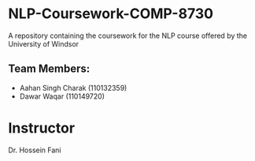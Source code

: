 # NLP-Coursework-COMP-8730
A repository containing the coursework for the NLP course offered by the University of Windsor


## Team Members:

<ul>
<li>Aahan Singh Charak (110132359)</li>
  <li>Dawar Waqar (110149720)</li>
</ul>


# Instructor
Dr. Hossein Fani

